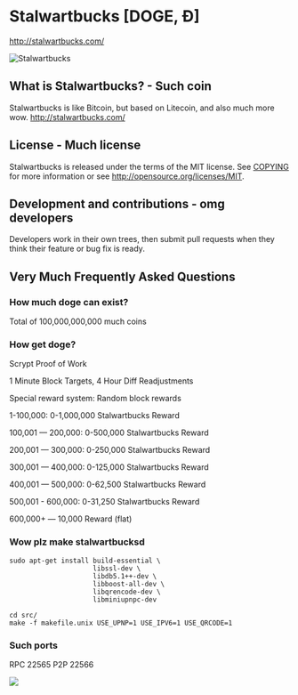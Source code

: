 # Stalwartbucks [DOGE, Ð]
http://stalwartbucks.com/

![Stalwartbucks](http://static.tumblr.com/ppdj5y9/Ae9mxmxtp/300coin.png)

## What is Stalwartbucks? - Such coin
Stalwartbucks is like Bitcoin, but based on Litecoin, and also much more wow.
http://stalwartbucks.com/

## License - Much license
Stalwartbucks is released under the terms of the MIT license. See [COPYING](COPYING)
for more information or see http://opensource.org/licenses/MIT.

## Development and contributions - omg developers
Developers work in their own trees, then submit pull requests when they think
their feature or bug fix is ready.

## Very Much Frequently Asked Questions

### How much doge can exist?
Total of 100,000,000,000 much coins

### How get doge?
Scrypt Proof of Work

1 Minute Block Targets, 4 Hour Diff Readjustments

Special reward system: Random block rewards

1-100,000: 0-1,000,000 Stalwartbucks Reward

100,001 — 200,000: 0-500,000 Stalwartbucks Reward

200,001 — 300,000: 0-250,000 Stalwartbucks Reward

300,001 — 400,000: 0-125,000 Stalwartbucks Reward

400,001 — 500,000: 0-62,500 Stalwartbucks Reward

500,001 - 600,000: 0-31,250 Stalwartbucks Reward

600,000+ — 10,000 Reward (flat)

### Wow plz make stalwartbucksd

    sudo apt-get install build-essential \
                         libssl-dev \
                         libdb5.1++-dev \
                         libboost-all-dev \
                         libqrencode-dev \
                         libminiupnpc-dev

    cd src/
    make -f makefile.unix USE_UPNP=1 USE_IPV6=1 USE_QRCODE=1

### Such ports
RPC 22565
P2P 22566

![](http://dogesay.com/wow//////such/coin)
